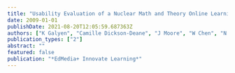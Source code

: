 ```yaml
---
title: "Usability Evaluation of a Nuclear Math and Theory Online Learning Environment"
date: 2009-01-01
publishDate: 2021-08-20T12:05:59.687363Z
authors: ["K Galyen", "Camille Dickson-Deane", "J Moore", "W Chen", "N Vo"]
publication_types: ["2"]
abstract: ""
featured: false
publication: "*EdMedia+ Innovate Learning*"
---
```


